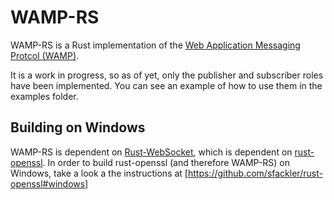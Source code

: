 WAMP-RS
=======

WAMP-RS is a Rust implementation of the
[Web Application Messaging Protcol (WAMP)](http://wamp-proto.org/).

It is a work in progress, so as of yet, only the publisher and subscriber roles
have been implemented.  You can see an example of how to use them in the
examples folder.

Building on Windows
-------------------
WAMP-RS is dependent on
[Rust-WebSocket](https://github.com/cyderize/rust-websocket), which is
dependent on [rust-openssl](https://github.com/sfackler/rust-openssl).  In order
to build rust-openssl (and therefore WAMP-RS) on Windows, take a look a the
instructions at [https://github.com/sfackler/rust-openssl#windows]
